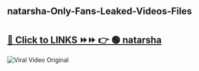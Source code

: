 
 ## natarsha-Only-Fans-Leaked-Videos-Files

# <h2><a href="https://mediaupload.pro?natarsha">🔗 Click to LINKS ⏩⏩ 👉 🟢 natarsha </a></h2>

<a href="https://mediaupload.pro?natarsha" rel="nofollow" data-target="animated-image.originalLink"><img src="https://i.ibb.co.com/xMMVF88/686577567.gif" alt="Viral Video Original" style="max-width: 100%; display: inline-block;" data-target="animated-image.originalImage"></a>